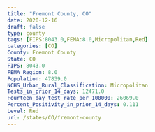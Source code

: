 ```yaml
---
title: "Fremont County, CO"
date: 2020-12-16
draft: false
type: county
tags: [FIPS:8043.0,FEMA:8.0,Micropolitan,Red]
categories: [CO]
County: Fremont County
State: CO
FIPS: 8043.0
FEMA_Region: 8.0
Population: 47839.0
NCHS_Urban_Rural_Classification: Micropolitan
Tests_in_prior_14_days: 12471.0
Fourteen_day_test_rate_per_100000: 26069.0
Percent_Positivity_in_prior_14_days: 0.111
Level: Red
url: /states/CO/fremont-county
---
```



